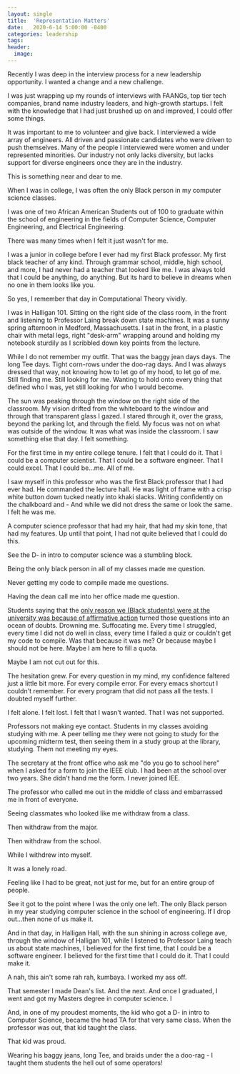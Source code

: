 ```yaml
---
layout: single
title:  'Representation Matters'
date:   2020-6-14 5:00:00 -0400
categories: leadership
tags:
header:
  image:
---
```


Recently I was deep in the interview process for a new leadership opportunity. I wanted a change and a new challenge.

I was just wrapping up my rounds of interviews with FAANGs, top tier tech companies, brand name industry leaders, and high-growth startups. I felt with the knowledge that I had just brushed up on and improved, I could offer some things.

It was important to me to volunteer and give back. I interviewed a wide array of engineers. All driven and passionate candidates who were driven to push themselves. Many of the people I interviewed were women and under represented minorities. Our industry not only lacks diversity, but lacks support for diverse engineers once they are in the industry.

This is something near and dear to me.

When I was in college, I was often the only Black person in my computer science classes.

I was one of two African American Students out of 100 to graduate within the school of engineering in the fields of Computer Science, Computer Engineering, and Electrical Engineering.

There was many times when I felt it just wasn't for me.

I was a junior in college before I ever had my first Black professor. My first black teacher of any kind.  Through grammar school, middle, high school, and more, I had never had a teacher that looked like me. I was always told that I could be anything, do anything. But its hard to believe in dreams when no one in them looks like you.

So yes, I remember that day in Computational Theory vividly.

I was in Halligan 101. Sitting on the right side of the class room, in the front and listening to Professor Laing break down state machines. It was a sunny spring afternoon in Medford, Massachusetts. I sat in the front, in a plastic chair with metal legs, right "desk-arm" wrapping around and holding my notebook sturdily as I scribbled down key points from the lecture.

While I do not remember my outfit. That was the baggy jean days days. The long Tee days. Tight corn-rows under the doo-rag days. And I was always dressed that way, not knowing how to let go of my hood, to let go of me. Still finding me. Still looking for me. Wanting to hold onto every thing that defined who I was, yet still looking for who I would become.

The sun was peaking through the window on the right side of the classroom. My vision drifted from the whiteboard to the window and through that transparent glass I gazed. I stared through it, over the grass, beyond the parking lot, and through the field. My focus was not on what was outside of the window. It was what was inside the classroom. I saw something else that day. I felt something.

For the first time in my entire college tenure. I felt that I could do it. That I could be a computer scientist. That I could be a software engineer. That I could excel. That I could be...me. All of me.

I saw myself in this professor who was the first Black professor that I had ever had. He commanded the lecture hall. He was light of frame with a crisp white button down tucked neatly into khaki slacks. Writing confidently on the chalkboard and - And while we did not dress the same or look the same. I felt he was me.

A computer science professor that had my hair, that had my skin tone, that had my features. Up until that point, I had not quite believed that I could do this.

See the D- in intro to computer science was a stumbling block.

Being the only black person in all of my classes made me question.

Never getting my code to compile made me questions.

Having the dean call me into her office made me question.

Students saying that the [only reason we (Black students) were at the university was because of affirmative action](https://www.insidehighered.com/news/2006/12/12/not-so-merry-christmas) turned those questions into an ocean of doubts. Drowning me. Suffocating me. Every time I struggled, every time I did not do well in class, every time I failed a quiz or couldn't get my code to compile. Was that because it was me? Or because maybe I should not be here. Maybe I am here to fill a quota.

Maybe I am not cut out for this.

The hesitation grew. For every question in my mind, my confidence faltered just a little bit more. For every compile error. For every emacs shortcut I couldn't remember. For every program that did not pass all the tests. I doubted myself further.

I felt alone. I felt lost. I felt that I wasn't wanted. That I was not supported.

Professors not making eye contact.  Students in my classes avoiding studying with me. A peer telling me they were not going to study for the upcoming midterm test, then seeing them in a study group at the library, studying. Them not meeting my eyes.

The secretary at the front office who ask me "do you go to school here" when I asked for a form to join the IEEE club. I had been at the school over two years. She didn't hand me the form. I never joined IEE.

The professor who called me out in the middle of class and embarrassed me in front of everyone.

Seeing classmates who looked like me withdraw from a class.

Then withdraw from the major.

Then withdraw from the school.

While I withdrew into myself.

It was a lonely road.

Feeling like I had to be great, not just for me, but for an entire group of people.

See it got to the point where I was the only one left. The only Black person in my year studying computer science in the school of engineering. If I drop out...then none of us make it.

And in that day, in Halligan Hall, with the sun shining in across college ave, through the window of Halligan 101, while I listened to Professor Laing teach us about state machines, I believed for the first time, that I could be a software engineer. I believed for the first time that I could do it. That I could make it.

A nah, this ain't some rah rah, kumbaya. I worked my ass off.

That semester I made Dean's list. And the next. And once I graduated, I went and got my Masters degree in computer science. I

And, in one of my proudest moments, the kid who got a D- in intro to Computer Science, became the head TA for that very same class. When the professor was out, that kid taught the class.

That kid was proud.

Wearing his baggy jeans, long Tee, and braids under the a doo-rag - I taught them students the hell out of some operators!
